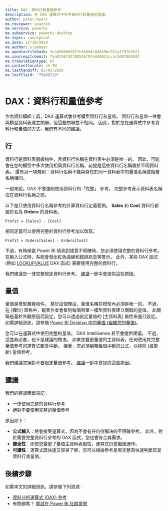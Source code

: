 ```yaml
---
title: DAX：資料行和量值參考
description: 在 DAX 運算式中參考資料行和量值的指導。
author: peter-myers
ms.reviewer: asaxton
ms.service: powerbi
ms.subservice: powerbi-desktop
ms.topic: conceptual
ms.date: 12/18/2019
ms.author: v-pemyer
ms.openlocfilehash: 3ca49008639f7e3e084c8d045bc911aff57b7b21
ms.sourcegitcommit: 7aa0136f93f88516f97ddd8031ccac5d07863b92
ms.translationtype: HT
ms.contentlocale: zh-TW
ms.lasthandoff: 05/05/2020
ms.locfileid: "75498729"
---
```

# <a name="dax-column-and-measure-references"></a>DAX：資料行和量值參考

作為資料模組工具，DAX 運算式會參考模型資料行和量值。 資料行和量值一律會與模型資料表建立關聯，但這些關聯並不相同。 因此，對於您在運算式中參考資料行和量值的方式，我們有不同的建議。

## <a name="columns"></a>行

資料行是資料表層級物件，且資料行名稱在資料表中必須是唯一的。 因此，可能會在您的模型中多次使用相同資料行名稱，前提是這些資料行名稱屬於不同資料表。 還有另一項規則：資料行名稱不能與存在於同一資料表中的量值名稱或階層名稱相同。

一般來說，DAX 不會強制使用資料行的「完整」  參考。 完整參考表示資料表名稱位在資料行名稱之前。

以下是只使用資料行名稱參考的計算資料行定義範例。 **Sales** 和 **Cost** 資料行都屬於名為 **Orders** 的資料表。

```dax
Profit = [Sales] - [Cost]
```

相同定義可以使用完整的資料行參考加以改寫。

```dax
Profit = Orders[Sales] - Orders[Cost]
```

不過，有時候當 Power BI 偵測到語意不明確時，您必須使用完整的資料行參考。 在輸入公式時，系統會發出紅色曲線和錯誤訊息等警示。 此外，某些 DAX 函式 (例如 [LOOKUPVALUE](/dax/lookupvalue-function-dax) DAX 函式) 需要使用完整的資料行。

我們建議您一律完整限定資料行參考。 [建議](#recommendations)一節中會提供這些原因。

## <a name="measures"></a>量值

量值是模型層級物件。 基於這個理由，量值名稱在模型內必須是唯一的。 不過，在 [欄位]  窗格中，報表作者會看到每個與單一模型資料表建立關聯的量值。 此關聯是基於外觀原因而設定，您可以透過設定量值的 [主資料表]  屬性來進行設定。 如需詳細資訊，請參閱 [Power BI Desktop 中的量值 (組織您的量值)](../desktop-measures.md#organizing-your-measures)。

您可以在運算式中使用完整的量值。 DAX Intellisense 甚至會提供建議。 不過，這並非必要，也不是建議的做法。 如果您變更量值的主資料表，任何使用其完整量值參考的運算式都會中斷。 接著，您必須編輯每個中斷的公式，以移除 (或更新) 量值參考。

我們建議您絕對不要限定量值參考。 [建議](#recommendations)一節中會提供這些原因。

## <a name="recommendations"></a>建議

我們的建議簡單易記：

- 一律使用完整的資料行參考
- 絕對不要使用完整的量值參考

原因如下：

- **公式輸入**：將會接受運算式，因為不會有任何待解決的不明確參考。 此外，對於需要完整資料行參考的 DAX 函式，您也會符合其需求。
- **健全性**：即使您變更了量值主資料表屬性，運算式仍會繼續運作。
- **可讀性**：運算式既快速又容易了解，您可以根據參考是否完整來快速判斷其是資料行或量值。

## <a name="next-steps"></a>後續步驟

如需本文的詳細資訊，請參閱下列資源︰

- [資料分析運算式 (DAX) 參考](/dax/)
- 有問題嗎？ [嘗試在 Power BI 社群提問](https://community.powerbi.com/)
